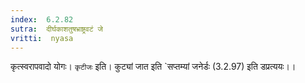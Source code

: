 ```yaml
---
index:  6.2.82
sutra:  दीर्घकाशतुषभ्राष्ट्रवटं जे
vritti:  nyasa
---
```


कृत्स्वरापवादो योगः। `कृटीजः` इति। कुट्यां जात इति `सप्तम्यां जनेर्डः (3.2.97) इति डप्रत्ययः।।

